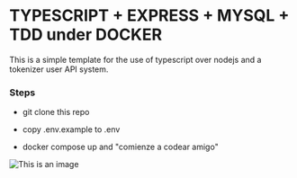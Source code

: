 # TYPESCRIPT + EXPRESS + MYSQL + TDD under DOCKER

This is a simple template for the use of typescript over nodejs and a tokenizer user API system.

### Steps

- git clone this repo

- copy .env.example to .env

- docker compose up  and "comienze a codear amigo"

![This is an image](https://myoctocat.com/assets/images/base-octocat.svg)
